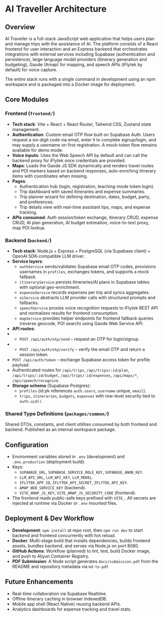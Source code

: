 # AI Traveller Architecture

## Overview
AI Traveller is a full-stack JavaScript web application that helps users plan and manage trips with the assistance of AI. The platform consists of a React frontend for user interaction and an Express backend that orchestrates integrations with external services including Supabase (authentication and persistence), large language model providers (itinerary generation and budgeting), Gaode (Amap) for mapping, and speech APIs (iFlytek by default) for voice capture.

The entire stack runs with a single command in development using an npm workspace and is packaged into a Docker image for deployment.

## Core Modules

### Frontend (`frontend/`)
- **Tech stack**: Vite + React + React Router, Tailwind CSS, Zustand state management.
- **Authentication**: Custom email OTP flow built on Supabase Auth. Users request a six-digit code via email, enter it to complete signup/login, and may supply a username on first registration. A mock-token flow remains available for demo mode.
- **Voice inputs**: Uses the Web Speech API by default and can call the backend proxy for iFlytek once credentials are provided.
- **Maps**: Loads the Gaode JS SDK dynamically and renders travel routes and POI markers based on backend responses, auto-enriching itinerary items with coordinates when missing.
- **Pages**:
  - Authentication hub (login, registration, teaching-mode token login).
  - Trip dashboard with saved itineraries and expense summaries.
  - Trip planner wizard for defining destination, dates, budget, party, and preferences.
  - Trip details view with real-time assistant tips, maps, and expense tracking.
- **APIs consumed**: Auth session/token exchange, itinerary CRUD, expense CRUD, AI plan generation, AI budget estimation, voice-to-text proxy, map POI lookup.

### Backend (`backend/`)
- **Tech stack**: Node.js + Express + PostgreSQL (via Supabase client) + OpenAI SDK-compatible LLM driver.
- **Service layers**:
  - `authService` sends/validates Supabase email OTP codes, provisions usernames in `profiles`, exchanges tokens, and supports a mock fallback.
  - `itineraryService` persists itineraries/AI plans in Supabase tables with optional geo-enrichment.
  - `expenseService` records expenses per trip and syncs aggregates.
  - `aiService` abstracts LLM provider calls with structured prompts and fallbacks.
  - `speechService` proxies voice recognition requests to iFlytek REST API and normalizes results for frontend consumption.
  - `mapService` provides helper endpoints for frontend fallback queries (reverse geocode, POI search) using Gaode Web Service API.
- **API routes**:
-  - `POST /api/auth/otp/send` – request an OTP for login/signup.
-  - `POST /api/auth/otp/verify` – verify the email OTP and return a session token.
  - `POST /api/auth/token` – exchange Supabase access token for profile payload.
  - Authenticated routes for `/api/trips`, `/api/trips/:id/plan`, `/api/trips/:id/budget`, `/api/trips/:id/expenses`, `/api/maps/*`, `/api/speech/recognize`.
- **Storage schema** (Supabase Postgres):
  - `profiles` (id pk references `auth.users`, `username` unique, `email`).
  - `trips`, `itineraries`, `budgets`, `expenses` with row-level security tied to `auth.uid()`.

### Shared Type Definitions (`packages/common/`)
Shared DTOs, constants, and client utilities consumed by both frontend and backend. Published as an internal workspace package.

## Configuration
- Environment variables stored in `.env` (development) and `.env.production` (deployment build).
- Keys:
  - `SUPABASE_URL`, `SUPABASE_SERVICE_ROLE_KEY`, `SUPABASE_ANON_KEY`.
  - `LLM_API_URL`, `LLM_API_KEY`, `LLM_MODEL`.
  - `IFLYTEK_APP_ID`, `IFLYTEK_API_SECRET`, `IFLYTEK_API_KEY`.
  - `AMAP_WEB_SERVICE_KEY` (backend).
  - `VITE_AMAP_JS_KEY`, `VITE_AMAP_JS_SECURITY_CODE` (frontend).
- The frontend reads public-safe keys prefixed with `VITE_`. All secrets are injected at runtime via Docker or `.env` mounted files.

## Deployment & Dev Workflow
- **Development**: `npm install` at repo root, then `npm run dev` to start backend and frontend concurrently with hot reload.
- **Docker**: Multi-stage build that installs dependencies, builds frontend assets, bundles backend, and serves via Node.js on port 8080.
- **GitHub Actions**: Workflow (planned) to lint, test, build Docker image, and push to Aliyun Container Registry.
- **PDF Submission**: A Node script generates `docs/submission.pdf` from the README and repository metadata via `md-to-pdf`.

## Future Enhancements
- Real-time collaboration via Supabase Realtime.
- Offline itinerary caching in browser IndexedDB.
- Mobile app shell (React Native) reusing backend APIs.
- Analytics dashboards for expense tracking and travel stats.

